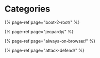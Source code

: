 # Categories

{% page-ref page="boot-2-root/" %}

{% page-ref page="jeopardy/" %}

{% page-ref page="always-on-browser/" %}

{% page-ref page="attack-defend/" %}







